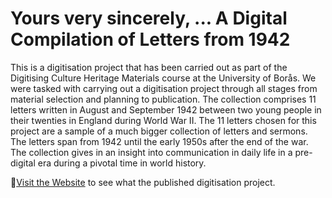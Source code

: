 # Yours very sincerely, ... A Digital Compilation of Letters from 1942

This is a digitisation project that has been carried out as part of the Digitising Culture Heritage Materials course at the University of Borås. We were tasked with carrying out a digitisation project through all stages from material selection and planning to publication. The collection comprises 11 letters written in August and September 1942 between two young people in their twenties in England during World War II. The 11 letters chosen for this project are a sample of a much bigger collection of letters and sermons. The letters span from 1942 until the early 1950s after the end of the war. The collection gives in an insight into communication in daily life in a pre-digital era during a pivotal time in world history.


🚀[Visit the Website](https://hanam288.github.io/Letters-from-1942/) to see what the published digitisation project.

